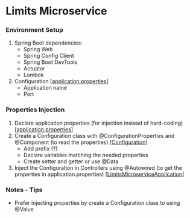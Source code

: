 # Limits Microservice

### Environment Setup
1. Spring Boot dependencies:
   - Spring Web
   - Spring Config Client
   - Spring Boot DevTools
   - Actuator
   - Lombok
2. Configuration 
[[application.properties]()]
   - Application name
   - Port

### Properties Injection
1. Declare application properties (for injection instead of hard-coding)  
[[application.properties]()]
2. Create a Configuration class with @ConfigurationProperties and @Component (to read the properties) 
[[Configuration]()] 
   - Add prefix (?)
   - Declare variables matching the needed properties
   - Create setter and getter or use @Data
3. Inject the Configuration in Controllers using @Autowired (to get the properties in application.properties) 
[[LimitsMicroserviceApplication]()]

### Notes - Tips
- Prefer injecting properties by create a Configuration class to using @Value